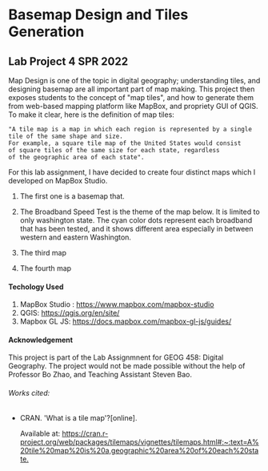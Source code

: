 # Basemap Design and Tiles Generation  

## Lab Project 4 SPR 2022




Map Design is one of the topic in digital geography; understanding tiles, and designing basemap are all important part of map making. This project then exposes students to the concept of "map tiles", and how to generate them from web-based mapping platform like MapBox, and propriety GUI of QGIS. To make it clear, here is the definition of map tiles:

    "A tile map is a map in which each region is represented by a single 
    tile of the same shape and size. 
    For example, a square tile map of the United States would consist
    of square tiles of the same size for each state, regardless
    of the geographic area of each state".

    


For this lab assignment, I have decided to create four distinct maps which I developed on MapBox Studio. 


1. The first one is a basemap that. 



2. The Broadband Speed Test is the theme of the map below. It is limited to only washington state. The cyan color dots represent each broadband that has been tested, and it shows different area especially in between western and eastern Washington. 



3. The third map 



4. The fourth map



















#### Techology Used
1. MapBox Studio : <https://www.mapbox.com/mapbox-studio>
2. QGIS: <https://qgis.org/en/site/>
3. Mapbox GL JS: <https://docs.mapbox.com/mapbox-gl-js/guides/>


#### Acknowledgement
This project is part of the Lab Assignmnent for GEOG 458: Digital Geography. The project would not be made possible without the help of Professor Bo Zhao, and Teaching Assistant Steven Bao. 

###### Works cited: 
- CRAN. 'What is a tile map'?[online].

    Available at: <https://cran.r-project.org/web/packages/tilemaps/vignettes/tilemaps.html#:~:text=A%20tile%20map%20is%20a,geographic%20area%20of%20each%20state.>